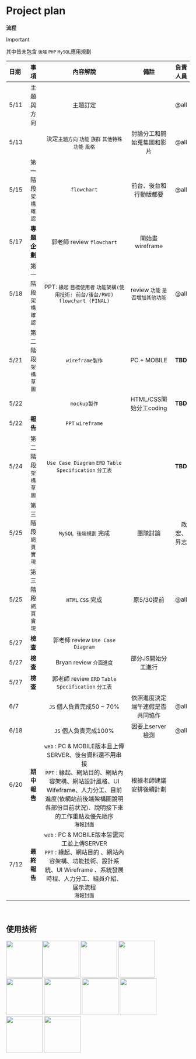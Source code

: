 # Project plan



**流程**  
> [!IMPORTANT]
> 其中皆未包含 `後端` `PHP` `MySQL`應用規劃

| 日期 | 事項 | 內容解說 | 備註 | 負責人員 |
| :--- | :---: | :---: | :---: | ---: |
| 5/11 | 主題與方向  | 主題訂定 | |  @all |
| 5/13 |  | 決定`主題方向` `功能` `族群` `其他特殊功能` `風格` | 討論分工和開始蒐集圖和影片 | @all |
| 5/15 | 第一階段 `架構確認` | `flowchart` | 前台、後台和行動版都要 | @all |
| 5/17 | **專題企劃** | 郭老師 review `flowchart` | 開始畫wireframe |
| 5/18 | 第一階段 `架構確認` | PPT: `緣起` `目標使用者` `功能架構(使用技術: 前台/後台/RWD)` `flowchart (FINAL)` | review `功能` `是否增加其他功能` | @all |
| 5/21 | 第二階段 `架構草圖` | `wireframe製作` | PC + MOBILE | **TBD** |
| 5/22 |  | `mockup製作` | HTML/CSS開始分工coding | **TBD** |
| 5/22 | **報告** | `PPT` `wireframe` |
| 5/24 | 第二階段 `架構草圖` | `Use Case Diagram` `ERD` `Table Specification` `分工表` |  | **TBD** |
| 5/25 | 第三階段 `網頁實現` | `MySQL 後端規劃` 完成 | 團隊討論 | 政宏、昇志 |
| 5/25 | 第三階段 `網頁實現` | `HTML` `CSS` 完成 | 原5/30提前 | @all |
| 5/27 | **檢查** | 郭老師 review `Use Case Diagram` |
| 5/27 | **檢查** | Bryan review `介面進度` | 部分JS開始分工進行 |
| 5/27 | **檢查** | 郭老師 review `ERD` `Table Specification` `分工表` |
| 6/7 |  | `JS` 個人負責完成50 ~ 70% | 依照進度決定端午連假是否共同協作 | @all |
| 6/18 |  | `JS` 個人負責完成100% | 因要上server檢測 | @all |
| 6/20 | **期中報告** | `web` : PC & MOBILE版本且上傳SERVER、後台資料還不用串接 <br> `PPT` : 緣起、網站目的、網站內容架構、網站設計風格、UI Wifeframe、人力分工、目前進度(依網站前後端架構圖說明各部份目前狀況)、說明接下來的工作重點及優先順序 <br> `海報封面` | 根據老師建議安排後續計劃 |
| 7/12 | **最終報告** | `web` : PC & MOBILE版本皆需完工並上傳SERVER <br> `PPT` : 緣起、網站目的 、網站內容架構、功能技術、設計系統、UI Wireframe 、系統發展時程、人力分工、組員介紹、展示流程 <br> `海報封面` |

<br>

## 使用技術
<img src="https://static-00.iconduck.com/assets.00/html-5-icon-726x1024-evem6gg5.png" height="100px"><img src="https://cdn-icons-png.flaticon.com/512/5968/5968242.png" height="100px">
<img src="https://upload.wikimedia.org/wikipedia/commons/thumb/d/d4/Javascript-shield.svg/1200px-Javascript-shield.svg.png" height="100px">
<img src="https://iconape.com/wp-content/png_logo_vector/jquery.png" height="100px">
<img src="https://cdn-icons-png.flaticon.com/512/5968/5968332.png" height="100px">
<img src="https://static-00.iconduck.com/assets.00/mysql-original-wordmark-icon-2048x1064-jfbaqrzh.png" height="100px">
<img src="https://cdn.iconscout.com/icon/free/png-256/free-vuejs-1175052.png?f=webp" height="100px">
<img src="https://cdn.worldvectorlogo.com/logos/jquery-ui.svg" height="100px">
<img src="https://raw.githubusercontent.com/d3/d3-logo/master/d3.png" height="100px">
<img src="https://bootstrap-vue.org/_nuxt/icons/icon_512x512.67aef2.png" height="100px">
